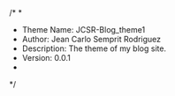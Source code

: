 /*
 *
 * Theme Name: JCSR-Blog_theme1
 * Author: Jean Carlo Semprit Rodriguez
 * Description: The theme of my blog site.
 * Version: 0.0.1
 *
 */
